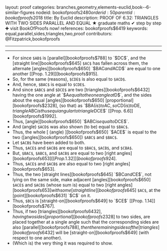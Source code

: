 layout: proof
categories: branches,geometry,elements-euclid,book--6-similar-figures
nodeid: bookofproofs$2480
orderid: 50
parentid: bookofproofs$2018
title: By Euclid
description: PROOF OF 6.32: TRIANGLES WITH TWO SIDES PARALLEL AND EQUAL &#9733; graduate maths &#10004; step by step &#10010; visit BookOfProofs now!
references: bookofproofs$6419
keywords: equal,parallel,sides,triangles,two,proof
contributors: @Fitzpatrick,bookofproofs

---


---



* For since `$AB$` is [parallel][bookofproofs$788] to `$DC$`, and the [straight line][bookofproofs$645] `$AC$` has fallen across them, the alternate [angles][bookofproofs$650] `$BAC$` and `$ACD$` are equal to one another [[Prop. 1.29]][bookofproofs$915].
* So, for the same (reasons), `$CDE$` is also equal to `$ACD$`.
* And, hence, `$BAC$` is equal to `$CDE$`.
* And since `$ABC$` and `$DCE$` are two [triangles][bookofproofs$6432] having the one angle at `$A$` equal to the one angle at `$D$`, and the sides about the equal [angles][bookofproofs$650] [proportional][bookofproofs$2328], (so that) as `$BA$` (is) to `$AC$`, so `$CD$` (is) to `$DE$`, triangle `$ABC$` is thus equiangular to triangle `$DCE$` [[Prop. 6.6]][bookofproofs$1992].
* Thus, [angle][bookofproofs$650] `$ABC$` is equal to `$DCE$`.
* And (angle) `$ACD$` was also shown (to be) equal to `$BAC$`.
* Thus, the whole [ (angle) ][bookofproofs$650] `$ACE$` is equal to the two ([angles][bookofproofs$650]) `$ABC$` and `$BAC$`.
* Let `$ACB$` have been added to both.
* Thus, `$ACE$` and `$ACB$` are equal to `$BAC$`, `$ACB$`, and `$CBA$`.
* But, `$BAC$`, `$ABC$`, and `$ACB$` are equal to two [right angles][bookofproofs$653] [[Prop. 1.32]][bookofproofs$924].
* Thus, `$ACE$` and `$ACB$` are also equal to two [right angles][bookofproofs$653].
* Thus, the two [straight lines][bookofproofs$645] `$BC$` and `$CE$`, not lying on the same side, make adjacent [angles][bookofproofs$650] `$ACE$` and `$ACB$` (whose sum is) equal to two [right angles][bookofproofs$653] with some [straight line][bookofproofs$645] `$AC$`, at the [point][bookofproofs$631] `$C$` on it.
* Thus, `$BC$` is [straight-on][bookofproofs$649] to `$CE$` [[Prop. 1.14]][bookofproofs$767].
* Thus, if two [triangles][bookofproofs$6432], having two sides [proportional][bookofproofs$2328] to two sides, are placed together at a single angle such that the corresponding sides are also [parallel][bookofproofs$788], then the remaining sides of the [triangles][bookofproofs$6432] will be [straight-on][bookofproofs$649] (with respect to one another).
* (Which is) the very thing it was required to show.
